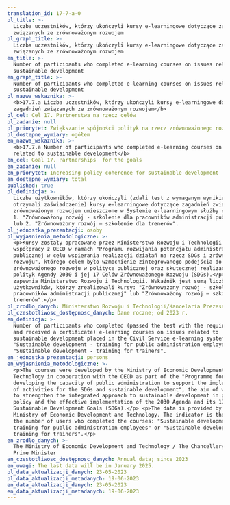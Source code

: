 ```yaml
---
translation_id: 17-7-a-0
pl_title: >-
  Liczba uczestników, którzy ukończyli kursy e-learningowe dotyczące zagadnień
  związanych ze zrównoważonym rozwojem
pl_graph_title: >-
  Liczba uczestników, którzy ukończyli kursy e-learningowe dotyczące zagadnień
  związanych ze zrównoważonym rozwojem
en_title: >-
  Number of participants who completed e-learning courses on issues related to
  sustainable development
en_graph_title: >-
  Number of participants who completed e-learning courses on issues related to
  sustainable development
pl_nazwa_wskaznika: >-
  <b>17.7.a Liczba uczestników, którzy ukończyli kursy e-learningowe dotyczące
  zagadnień związanych ze zrównoważonym rozwojem</b>
pl_cel: Cel 17. Partnerstwa na rzecz celów
pl_zadanie: null
pl_priorytet: Zwiększanie spójności polityk na rzecz zrównoważonego rozwoju
pl_dostepne_wymiary: ogółem
en_nazwa_wskaznika: >-
  <b>17.7.a Number of participants who completed e-learning courses on issues
  related to sustainable development</b>
en_cel: Goal 17. Partnerships  for the goals
en_zadanie: null
en_priorytet: Increasing policy coherence for sustainable development
en_dostepne_wymiary: total
published: true
pl_definicja: >-
  Liczba użytkowników, którzy ukończyli (zdali test z wymaganym wynikiem i
  otrzymali zaświadczenie) kursy e-learningowe dotyczące zagadnień związanych ze
  zrównoważonym rozwojem umieszczone w Systemie e-learningowym służby cywilnej:
  1. "Zrównoważony rozwój - szkolenie dla pracowników administracji publicznej"
  lub 2. "Zrównoważony rozwój – szkolenie dla trenerów".
pl_jednostka_prezentacji: osoby
pl_wyjasnienia_metodologiczne: >-
  <p>Kursy zostały opracowane przez Ministerstwo Rozwoju i Technologii we
  współpracy z OECD w ramach "Programu rozwijania potencjału administracji
  publicznej w celu wspierania realizacji działań na rzecz SDGs i zrównoważonego
  rozwoju", którego celem było wzmocnienie zintegrowanego podejścia do
  zrównoważonego rozwoju w polityce publicznej oraz skutecznej realizacji
  polityk Agendy 2030 i jej 17 Celów Zrównoważonego Rozwoju (SDGs).</p> <p>Dane
  zapewnia Ministerstwo Rozwoju i Technologii. Wskaźnik jest sumą liczby
  użytkowników, którzy zrealizowali kursy: "Zrównoważony rozwój - szkolenie dla
  pracowników administracji publicznej" lub "Zrównoważony rozwój – szkolenie dla
  trenerów".</p>
pl_zrodlo_danych: Ministerstwo Rozwoju i Technologii/Kancelaria Prezesa Rady Ministrów
pl_czestotliwosc_dostępnosc_danych: Dane roczne; od 2023 r.
en_definicja: >-
  Number of participants who completed (passed the test with the required result
  and received a certificate) e-learning courses on issues related to
  sustainable development placed in the Civil Service e-learning system: 1.
  "Sustainable development - training for public administration employees" or 2.
  "Sustainable development - training for trainers".
en_jednostka_prezentacji: persons
en_wyjasnienia_metodologiczne: >-
  <p>The courses were developed by the Ministry of Economic Development and
  Technology in cooperation with the OECD as part of the "Programme for
  developing the capacity of public administration to support the implementation
  of activities for the SDGs and sustainable development", the aim of which was
  to strengthen the integrated approach to sustainable development in public
  policy and the effective implementation of the 2030 Agenda and its 17
  Sustainable Development Goals (SDGs).</p> <p>The data is provided by the
  Ministry of Economic Development and Technology. The indicator is the sum of
  the number of users who completed the courses: "Sustainable development -
  training for public administration employees" or "Sustainable development –
  training for trainers".</p>
en_zrodlo_danych: >-
  The Ministry of Economic Development and Technology / The Chancellery of the
  Prime Minister
en_czestotliwosc_dostępnosc_danych: Annual data; since 2023
en_uwagi: The last data will be in January 2025.
pl_data_aktualizacji_danych: 23-05-2023
pl_data_aktualizacji_metadanych: 19-06-2023
en_data_aktualizacji_danych: 23-05-2023
en_data_aktualizacji_metadanych: 19-06-2023
---
```

